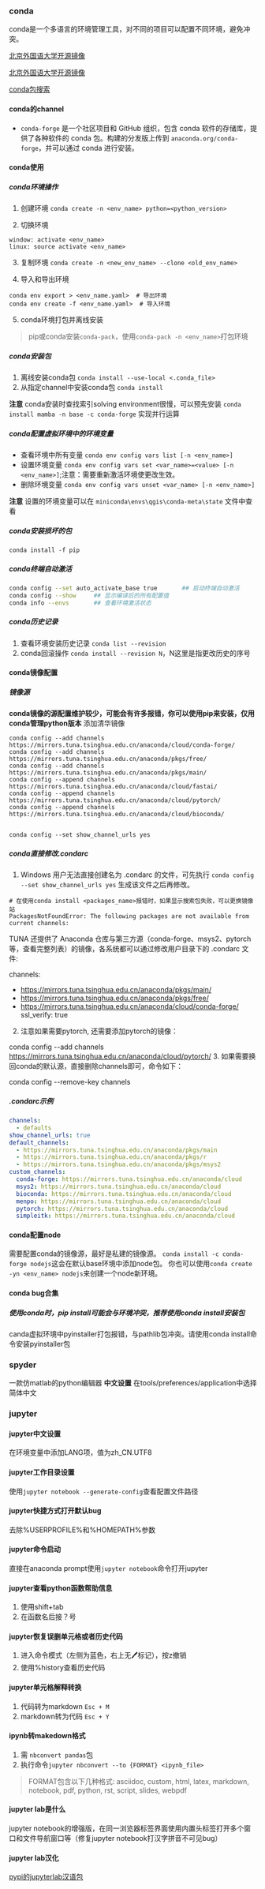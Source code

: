 ### conda
conda是一个多语言的环境管理工具，对不同的项目可以配置不同环境，避免冲突。

[北京外国语大学开源镜像](https://mirrors.bfsu.edu.cn/anaconda/archive/)


[北京外国语大学开源镜像](https://mirrors.bfsu.edu.cn/anaconda/archive/)

[conda包搜索](https://anaconda.org/conda-forge)

#### conda的channel
- `conda-forge` 是一个社区项目和 GitHub 组织，包含 conda 软件的存储库，提供了各种软件的 conda 包。构建的分发版上传到 `anaconda.org/conda-forge`，并可以通过 conda 进行安装。

#### conda使用

##### conda环境操作
1. 创建环境
`conda create -n <env_name> python=<python_version>`

2. 切换环境
```
window: activate <env_name>
linux: source activate <env_name>
```

3. 复制环境
`conda create -n <new_env_name> --clone <old_env_name>`

4. 导入和导出环境
```
conda env export > <env_name.yaml>  # 导出环境
conda env create -f <env_name.yaml>  # 导入环境
```
5. conda环境打包并离线安装
  > pip或conda安装`conda-pack`，使用`conda-pack -n <env_name>`打包环境

##### conda安装包

1. 离线安装conda包 `conda install --use-local <.conda_file>`
2. 从指定channel中安装conda包 `conda install `


**注意** conda安装时查找索引solving environment很慢，可以预先安装 `conda install mamba -n base -c conda-forge` 实现并行运算

##### conda配置虚拟环境中的环境变量

- 查看环境中所有变量 `conda env config vars list [-n <env_name>]`
- 设置环境变量 `conda env config vars set <var_name>=<value> [-n <env_name>]`;注意：需要重新激活环境使更改生效。
- 删除环境变量 `conda env config vars unset <var_name> [-n <env_name>]`

**注意** 设置的环境变量可以在 `miniconda\envs\qgis\conda-meta\state` 文件中查看


##### conda安装损坏的包
`conda install -f pip`

##### conda终端自动激活
```sh
conda config --set auto_activate_base true       ## 启动终端自动激活
conda config --show     ## 显示编译后的所有配置值
conda info --envs       ## 查看环境激活状态
```

##### conda历史记录
1. 查看环境安装历史记录
`conda list --revision`
2. conda回滚操作
`conda install --revision N`，N这里是指更改历史的序号


#### conda镜像配置

##### 镜像源

**conda镜像的源配置维护较少，可能会有许多报错，你可以使用pip来安装，仅用conda管理python版本**
添加清华镜像
```
conda config --add channels https://mirrors.tuna.tsinghua.edu.cn/anaconda/cloud/conda-forge/
conda config --add channels https://mirrors.tuna.tsinghua.edu.cn/anaconda/pkgs/free/
conda config --add channels https://mirrors.tuna.tsinghua.edu.cn/anaconda/pkgs/main/
conda config --append channels https://mirrors.tuna.tsinghua.edu.cn/anaconda/cloud/fastai/
conda config --append channels https://mirrors.tuna.tsinghua.edu.cn/anaconda/cloud/pytorch/
conda config --append channels https://mirrors.tuna.tsinghua.edu.cn/anaconda/cloud/bioconda/
 

conda config --set show_channel_urls yes
```

##### conda直接修改.condarc
1. Windows 用户无法直接创建名为 .condarc 的文件，可先执行 `conda config --set show_channel_urls yes` 生成该文件之后再修改。
```
# 在使用conda install <packages_name>报错时，如果显示搜索包失败，可以更换镜像站
PackagesNotFoundError: The following packages are not available from current channels:
```
TUNA 还提供了 Anaconda 仓库与第三方源（conda-forge、msys2、pytorch等，查看完整列表）的镜像，各系统都可以通过修改用户目录下的 .condarc 文件:

channels:
  - https://mirrors.tuna.tsinghua.edu.cn/anaconda/pkgs/main/
  - https://mirrors.tuna.tsinghua.edu.cn/anaconda/pkgs/free/
  - https://mirrors.tuna.tsinghua.edu.cn/anaconda/cloud/conda-forge/
ssl_verify: true

2. 注意如果需要pytorch, 还需要添加pytorch的镜像：

conda config --add channels https://mirrors.tuna.tsinghua.edu.cn/anaconda/cloud/pytorch/
3. 如果需要换回conda的默认源，直接删除channels即可，命令如下：

conda config --remove-key channels

##### .condarc示例

```yaml
channels:
  - defaults
show_channel_urls: true
default_channels:
  - https://mirrors.tuna.tsinghua.edu.cn/anaconda/pkgs/main
  - https://mirrors.tuna.tsinghua.edu.cn/anaconda/pkgs/r
  - https://mirrors.tuna.tsinghua.edu.cn/anaconda/pkgs/msys2
custom_channels:
  conda-forge: https://mirrors.tuna.tsinghua.edu.cn/anaconda/cloud
  msys2: https://mirrors.tuna.tsinghua.edu.cn/anaconda/cloud
  bioconda: https://mirrors.tuna.tsinghua.edu.cn/anaconda/cloud
  menpo: https://mirrors.tuna.tsinghua.edu.cn/anaconda/cloud
  pytorch: https://mirrors.tuna.tsinghua.edu.cn/anaconda/cloud
  simpleitk: https://mirrors.tuna.tsinghua.edu.cn/anaconda/cloud
```

#### conda配置node
需要配置conda的镜像源，最好是私建的镜像源。
`conda install -c conda-forge nodejs`这会在默认base环境中添加node包。
你也可以使用`conda create -yn <env_name> nodejs`来创建一个node新环境。

#### conda bug合集

##### 使用conda时，pip install可能会与环境冲突，推荐使用conda install安装包
canda虚拟环境中pyinstaller打包报错，与pathlib包冲突。请使用conda install命令安装pyinstaller包


### spyder
一款仿matlab的python编辑器
**中文设置**
在tools/preferences/application中选择简体中文

### jupyter

#### jupyter中文设置
在环境变量中添加LANG项，值为zh_CN.UTF8

#### jupyter工作目录设置
使用`jupyter notebook --generate-config`查看配置文件路径

#### jupyter快捷方式打开默认bug
去除%USERPROFILE%和%HOMEPATH%参数

#### jupyter命令启动
直接在anaconda prompt使用`jupyter notebook`命令打开jupyter

#### jupyter查看python函数帮助信息
1. 使用shift+tab
2. 在函数名后接？号

#### jupyter恢复误删单元格或者历史代码

1. 进入命令模式（左侧为蓝色，右上无🖊标记），按z撤销
2. 使用%history查看历史代码

#### jupyter单元格解释转换
1. 代码转为markdown `Esc + M`
2. markdown转为代码 `Esc + Y `

####  ipynb转makedown格式

1. 需 `nbconvert pandas`包
2. 执行命令`jupyter nbconvert --to {FORMAT} <ipynb_file>`
> FORMAT包含以下几种格式:
> asciidoc, custom, html, latex, markdown, notebook, pdf, python, rst, script, slides, webpdf

#### jupyter lab是什么
jupyter notebook的增强版，在同一浏览器标签界面使用内置头标签打开多个窗口和文件导航窗口等（修复jupyter notebook打汉字拼音不可见bug）

#### jupyter lab汉化
[pypi的jupyterlab汉语包](https://pypi.org/project/jupyterlab-language-pack-zh-CN/)
